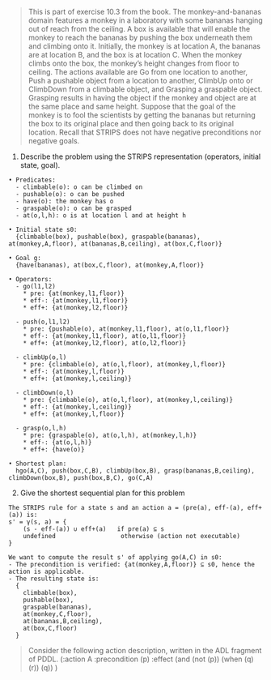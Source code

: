 
> This is part of exercise 10.3 from the book. The monkey-and-bananas domain features a monkey in a laboratory with some bananas hanging out of reach from the ceiling. A box is available that will enable the monkey to reach the bananas by pushing the box underneath them and climbing onto it. Initially, the monkey is at location A, the bananas are at location B, and the box is at location C. When the monkey climbs onto the box, the monkey’s height changes from floor to ceiling. The actions available are Go from one location to another, Push a pushable object from a location to another, ClimbUp onto or ClimbDown from a climbable object, and Grasping a graspable object. Grasping results in having the object if the monkey and object are at the same place and same height. Suppose that the goal of the monkey is to fool the scientists by getting the bananas but returning the box to its original place and then going back to its original location. Recall that STRIPS does not have negative preconditions nor negative goals.


1. Describe the problem using the STRIPS representation (operators, initial state, goal).

```
• Predicates:
  - climbable(o): o can be climbed on
  - pushable(o): o can be pushed
  - have(o): the monkey has o
  - graspable(o): o can be grasped
  - at(o,l,h): o is at location l and at height h

• Initial state s0:
  {climbable(box), pushable(box), graspable(bananas), at(monkey,A,floor), at(bananas,B,ceiling), at(box,C,floor)}

• Goal g:
  {have(bananas), at(box,C,floor), at(monkey,A,floor)}

• Operators:
  - go(l1,l2)
    * pre: {at(monkey,l1,floor)}
    * eff-: {at(monkey,l1,floor)}
    * eff+: {at(monkey,l2,floor)}

  - push(o,l1,l2)
    * pre: {pushable(o), at(monkey,l1,floor), at(o,l1,floor)}
    * eff-: {at(monkey,l1,floor), at(o,l1,floor)}
    * eff+: {at(monkey,l2,floor), at(o,l2,floor)}

  - climbUp(o,l)
    * pre: {climbable(o), at(o,l,floor), at(monkey,l,floor)}
    * eff-: {at(monkey,l,floor)}
    * eff+: {at(monkey,l,ceiling)}

  - climbDown(o,l)
    * pre: {climbable(o), at(o,l,floor), at(monkey,l,ceiling)}
    * eff-: {at(monkey,l,ceiling)}
    * eff+: {at(monkey,l,floor)}

  - grasp(o,l,h)
    * pre: {graspable(o), at(o,l,h), at(monkey,l,h)}
    * eff-: {at(o,l,h)}
    * eff+: {have(o)}

• Shortest plan:
  hgo(A,C), push(box,C,B), climbUp(box,B), grasp(bananas,B,ceiling), climbDown(box,B), push(box,B,C), go(C,A)
```

2. Give the shortest sequential plan for this problem

```
The STRIPS rule for a state s and an action a = (pre(a), eff-(a), eff+(a)) is:
s' = γ(s, a) = {
    (s - eff-(a)) ∪ eff+(a)   if pre(a) ⊆ s
    undefined                  otherwise (action not executable)
}

We want to compute the result s' of applying go(A,C) in s0:
- The precondition is verified: {at(monkey,A,floor)} ⊆ s0, hence the action is applicable.
- The resulting state is:
  {
    climbable(box),
    pushable(box),
    graspable(bananas),
    at(monkey,C,floor),
    at(bananas,B,ceiling),
    at(box,C,floor)
  }
```



> Consider the following action description, written in the ADL fragment of PDDL. 
> (:action A 
> :precondition (p)
> :effect (and (not (p)) 
> 					(when (q) (r))
> 					 (q)) 
> )



